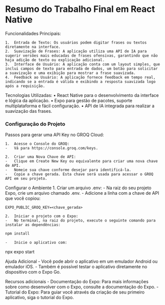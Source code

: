 # Resumo do Trabalho Final em React Native

Funcionalidades Principais:

    1.	Entrada de Texto: Os usuários podem digitar frases ou textos diretamente na interface.
    2.	Suavização de Frases: A aplicação utiliza uma API de IA para sugerir versões mais educadas de frases ofensivas, garantindo que não haja adição de texto ou explicação adicional.
    3.	Interface de Usuário: A aplicação conta com um layout simples, que inclui campos de texto para entrada de dados, um botão para solicitar a suavização e uma exibição para mostrar a frase suavizada.
    4.	Feedback ao Usuário: A aplicação fornece feedback em tempo real, indicando se a entrada é válida e exibindo a resposta suavizada logo após a requisição.

Tecnologias Utilizadas:
• React Native para o desenvolvimento da interface e lógica da aplicação.
• Expo para gestão de pacotes, suporte multiplataforma e fácil configuração.
• API de IA integrada para realizar a suavização das frases.

### Configuração do Projeto

Passos para gerar uma API Key no GROQ Cloud:

    1.	Acesse o Console do GROQ:
    -	Vá para https://console.groq.com/keys.

    2.	Criar uma Nova Chave de API:
    -	Clique em Create New Key ou equivalente para criar uma nova chave de API.
    -	Nomeie sua chave conforme desejar para identificá-la.
    -	Copie a chave gerada. Esta chave será usada para acessar o GROQ API em seu projeto.

Configurar o Ambiente 1. Criar um arquivo .env: - Na raiz do seu projeto Expo, crie um arquivo chamado .env. - Adicione a linha com a chave de API que você copiou:

```.env
EXPO_PUBLIC_GROQ_KEY=<chave_gerada>
```

    2.	Iniciar o projeto com o Expo:
    -	No terminal, na raiz do projeto, execute o seguinte comando para instalar as dependências:

```bash
npm install
```

    -	Inicie o aplicativo com:

npx expo start

Ajuda Adicional - Você pode abrir o aplicativo em um emulador Android ou emulador iOS. - Também é possível testar o aplicativo diretamente no dispositivo com o Expo Go.

Recursos adicionais - Documentação do Expo: Para mais informações sobre como desenvolver com o Expo, consulte a documentação do Expo. - Tutorial do Expo: Para guiar você através da criação de seu primeiro aplicativo, siga o tutorial do Expo.
